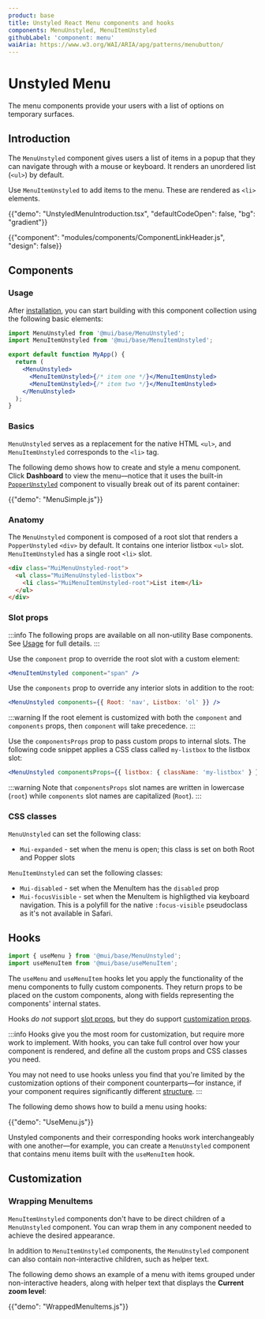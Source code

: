 ```yaml
---
product: base
title: Unstyled React Menu components and hooks
components: MenuUnstyled, MenuItemUnstyled
githubLabel: 'component: menu'
waiAria: https://www.w3.org/WAI/ARIA/apg/patterns/menubutton/
---
```


# Unstyled Menu

<p class="description">The menu components provide your users with a list of options on temporary surfaces.</p>

## Introduction

The `MenuUnstyled` component gives users a list of items in a popup that they can navigate through with a mouse or keyboard.
It renders an unordered list (`<ul>`) by default.

Use `MenuItemUnstyled` to add items to the menu.
These are rendered as `<li>` elements.

{{"demo": "UnstyledMenuIntroduction.tsx", "defaultCodeOpen": false, "bg": "gradient"}}

{{"component": "modules/components/ComponentLinkHeader.js", "design": false}}

## Components

### Usage

After [installation](/base/getting-started/installation/), you can start building with this component collection using the following basic elements:

```jsx
import MenuUnstyled from '@mui/base/MenuUnstyled';
import MenuItemUnstyled from '@mui/base/MenuItemUnstyled';

export default function MyApp() {
  return (
    <MenuUnstyled>
      <MenuItemUnstyled>{/* item one */}</MenuItemUnstyled>
      <MenuItemUnstyled>{/* item two */}</MenuItemUnstyled>
    </MenuUnstyled>
  );
}
```

### Basics

`MenuUnstyled` serves as a replacement for the native HTML `<ul>`, and `MenuItemUnstyled` corresponds to the `<li>` tag.

The following demo shows how to create and style a menu component.
Click **Dashboard** to view the menu—notice that it uses the built-in [`PopperUnstyled`](/base/react-popper/) component to visually break out of its parent container:

{{"demo": "MenuSimple.js"}}

### Anatomy

The `MenuUnstyled` component is composed of a root slot that renders a `PopperUnstyled` `<div>` by default.
It contains one interior listbox `<ul>` slot.
`MenuItemUnstyled` has a single root `<li>` slot.

```html
<div class="MuiMenuUnstyled-root">
  <ul class="MuiMenuUnstyled-listbox">
    <li class="MuiMenuItemUnstyled-root">List item</li>
  </ul>
</div>
```

### Slot props

:::info
The following props are available on all non-utility Base components.
See [Usage](/base/getting-started/usage/) for full details.
:::

Use the `component` prop to override the root slot with a custom element:

```jsx
<MenuItemUnstyled component="span" />
```

Use the `components` prop to override any interior slots in addition to the root:

```jsx
<MenuUnstyled components={{ Root: 'nav', Listbox: 'ol' }} />
```

:::warning
If the root element is customized with both the `component` and `components` props, then `component` will take precedence.
:::

Use the `componentsProps` prop to pass custom props to internal slots.
The following code snippet applies a CSS class called `my-listbox` to the listbox slot:

```jsx
<MenuUnstyled componentsProps={{ listbox: { className: 'my-listbox' } }} />
```

:::warning
Note that `componentsProps` slot names are written in lowercase (`root`) while `components` slot names are capitalized (`Root`).
:::

### CSS classes

`MenuUnstyled` can set the following class:

- `Mui-expanded` - set when the menu is open; this class is set on both Root and Popper slots

`MenuItemUnstyled` can set the following classes:

- `Mui-disabled` - set when the MenuItem has the `disabled` prop
- `Mui-focusVisible` - set when the MenuItem is highligthed via keyboard navigation.
  This is a polyfill for the native `:focus-visible` pseudoclass as it's not available in Safari.

## Hooks

```jsx
import { useMenu } from '@mui/base/MenuUnstyled';
import useMenuItem from '@mui/base/useMenuItem';
```

The `useMenu` and `useMenuItem` hooks let you apply the functionality of the menu components to fully custom components.
They return props to be placed on the custom components, along with fields representing the components' internal states.

Hooks _do not_ support [slot props](#slot-props), but they do support [customization props](#customization).

:::info
Hooks give you the most room for customization, but require more work to implement.
With hooks, you can take full control over how your component is rendered, and define all the custom props and CSS classes you need.

You may not need to use hooks unless you find that you're limited by the customization options of their component counterparts—for instance, if your component requires significantly different [structure](#anatomy).
:::

The following demo shows how to build a menu using hooks:

{{"demo": "UseMenu.js"}}

Unstyled components and their corresponding hooks work interchangeably with one another—for example, you can create a `MenuUnstyled` component that contains menu items built with the `useMenuItem` hook.

## Customization

### Wrapping MenuItems

`MenuItemUnstyled` components don't have to be direct children of a `MenuUnstyled` component.
You can wrap them in any component needed to achieve the desired appearance.

In addition to `MenuItemUnstyled` components, the `MenuUnstyled` component can also contain non-interactive children, such as helper text.

The following demo shows an example of a menu with items grouped under non-interactive headers, along with helper text that displays the **Current zoom level**:

{{"demo": "WrappedMenuItems.js"}}
